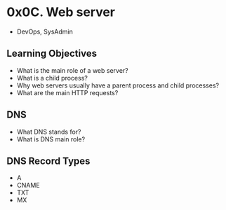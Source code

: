 # 0x0C. Web server
- DevOps, SysAdmin

## Learning Objectives
- What is the main role of a web server?
- What is a child process?
- Why web servers usually have a parent process and child processes?
- What are the main HTTP requests?

## DNS
- What DNS stands for?
- What is DNS main role?

## DNS Record Types
- A
- CNAME
- TXT
- MX
